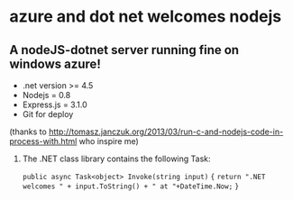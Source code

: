 # azure and dot net welcomes nodejs

## A nodeJS-dotnet server running fine on windows azure!

* .net version >= 4.5
* Nodejs = 0.8
* Express.js = 3.1.0
* Git for deploy

(thanks to http://tomasz.janczuk.org/2013/03/run-c-and-nodejs-code-in-process-with.html who inspire me)

1. The .NET class library contains the following Task:

	`public async Task<object> Invoke(string input)`
        `{`
            `return ".NET welcomes " + input.ToString() + " at "+DateTime.Now;`
        `}`